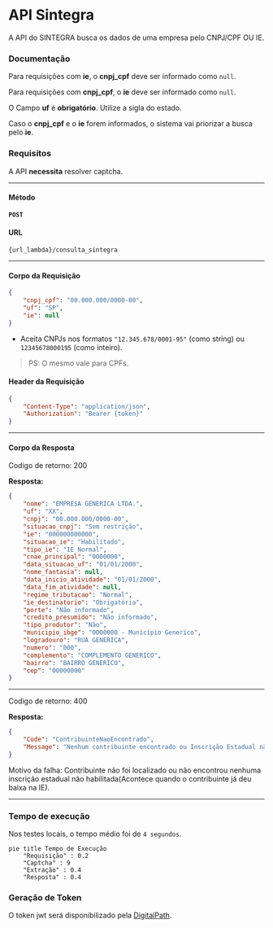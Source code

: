 # API Sintegra

A API do SINTEGRA busca os dados de uma empresa pelo CNPJ/CPF OU IE.

### Documentação


Para requisições com **ie**, o **cnpj_cpf** deve ser informado como `null`.

Para requisições com **cnpj_cpf**, o **ie** deve ser informado como `null`.

O Campo **uf** é **obrigatório**. Utilize a sigla do estado.

Caso o **cnpj_cpf** e o **ie** forem informados, o sistema vai priorizar a busca pelo **ie**.

### Requisitos
A API **necessita** resolver captcha.

---

#### Método
**`POST`**

#### URL

`{url_lambda}/consulta_sintegra`

---

#### Corpo da Requisição
```json
{
    "cnpj_cpf": "00.000.000/0000-00", 
    "uf": "SP", 
    "ie": null
}
```

- Aceita CNPJs nos formatos `"12.345.678/0001-95"` (como string) ou `12345678000195` (como inteiro).
> PS: O mesmo vale para CPFs.


#### Header da Requisição
```json
{
    "Content-Type": "application/json",
    "Authorization": "Bearer {token}"
}
```
    
---


#### Corpo da Resposta
Codigo de retorno: 200

**Resposta:**
```json 
{
    "nome": "EMPRESA GENERICA LTDA.",
    "uf": "XX",
    "cnpj": "00.000.000/0000-00",
    "situacao_cnpj": "Sem restrição",
    "ie": "000000000000",
    "situacao_ie": "Habilitado",
    "tipo_ie": "IE Normal",
    "cnae_principal": "0000000",
    "data_situacao_uf": "01/01/2000",
    "nome_fantasia": null,
    "data_inicio_atividade": "01/01/2000",
    "data_fim_atividade": null,
    "regime_tributacao": "Normal",
    "ie_destinatorio": "Obrigatória",
    "porte": "Não informado",
    "credito_presumido": "Não informado",
    "tipo_produtor": "Não",
    "municipio_ibge": "0000000 - Municipio Generico",
    "logradouro": "RUA GENERICA",
    "numero": "000",
    "complemento": "COMPLEMENTO GENERICO",
    "bairro": "BAIRRO GENERICO",
    "cep": "00000000"
}

```
---

Codigo de retorno: 400

**Resposta:**
```json
{
    "Code": "ContribuinteNaoEncontrado",
    "Message": "Nenhum contribuinte encontrado ou Inscrição Estadual não habilitada."
}
```
Motivo da falha: Contribuinte não foi localizado ou não encontrou nenhuma inscrição estadual não habilitada(Acontece quando o contribuinte já deu baixa na IE).

---
### Tempo de execução
Nos testes locais, o tempo médio foi de `4 segundos`.

```mermaid
pie title Tempo de Execução
    "Requisição" : 0.2
    "Captcha" : 9
    "Extração" : 0.4
    "Resposta" : 0.4
```

### Geração de Token
O token jwt será disponibilizado pela [DigitalPath](https://digitalpath.com.br).



